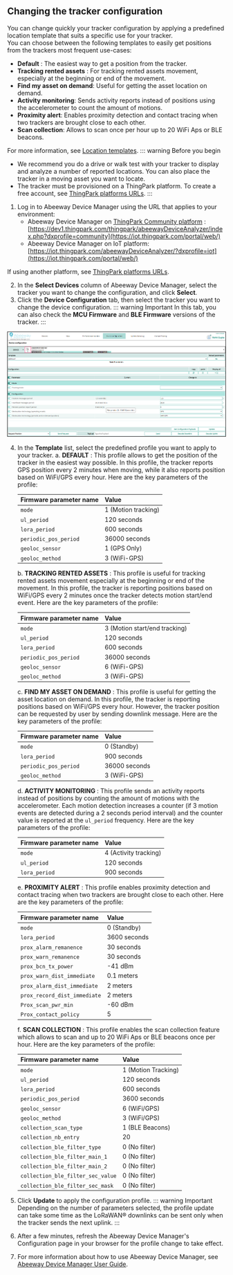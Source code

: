 
## Changing the tracker configuration
You can change quickly your tracker configuration by applying a predefined location template that suits a specific use for your tracker.<br/>
You can choose between the following templates to easily get positions from the trackers most frequent use-cases:
* **Default** : The easiest way to get a position from the tracker.
* **Tracking rented assets** : For tracking rented assets movement, especially at the beginning or end of the movement.
* **Find my asset on demand**: Useful for getting the asset location on demand.
* **Activity monitoring**: Sends activity reports instead of positions using the accelerometer to count the amount of motions.
* **Proximity alert**: Enables proximity detection and contact tracing when two trackers are brought close to each other.
* **Scan collection**: Allows to scan once per hour up to 20 WiFi Aps or BLE beacons.

For more information, see [Location templates](/D-Reference/LocationTemplates_R/).
::: warning Before you begin
 * We recommend you do a drive or walk test with your tracker to display and analyze a number of reported locations. You can also place the tracker in a moving asset you want to locate.
 * The tracker must be provisioned on a ThingPark platform. To create a free account, see [ThingPark platforms URLs](/D-Reference/ThingParkLocationURLs/).
:::

1. Log in to Abeeway Device Manager using the URL that applies to your environment:
    * Abeeway Device Manager on [ThingPark Community platform](https://community.thingpark.org/) : [https://dev1.thingpark.com/thingpark/abeewayDeviceAnalyzer/index.php?dxprofile=community](https://iot.thingpark.com/portal/web/)
    * Abeeway Device Manager on IoT platform: [https://iot.thingpark.com/abeewayDeviceAnalyzer/?dxprofile=iot](https://iot.thingpark.com/portal/web/)

If using another platform, see [ThingPark platforms URLs](/D-Reference/ThingParkLocationURLs/).<br/>

2. In the **Select Devices** column of Abeeway Device Manager, select the tracker you want to change the configuration, and click **Select**.
3. Click the **Device Configuration** tab, then select the tracker you want to change the device configuration. 
::: warning Important
 In this tab, you can also check the **MCU Firmware** and **BLE Firmware** versions of the tracker.
:::
<img src="./images/ADAConfigTabIndusTracker.png" border="1" />

4. In the **Template** list, select the predefined profile you want to apply to your tracker.
    a. **DEFAULT** : This profile allows to get the position of the tracker in the easiest way possible. In this profile, the tracker reports GPS position every 2 minutes when moving, while it also reports position based on WiFi/GPS every hour. Here are the key parameters of the profile:<br/>
   
   | Firmware parameter name | Value | 
   | ----------------------- | ----- | 
   | `mode` |  1 (Motion tracking) | 
   | `ul_period` |  120 seconds | 
   | `lora_period` |  600 seconds | 
   | `periodic_pos_period` |  36000 seconds | 
   | `geoloc_sensor` |  1 (GPS Only) | 
   | `geoloc_method` |  3 (WiFi-GPS) | 
   
    b. **TRACKING RENTED ASSETS** : This profile is useful for tracking rented assets movement especially at the beginning or end of the movement. In this profile, the tracker is reporting positions based on WiFi/GPS every 2 minutes once the tracker detects motion start/end event. Here are the key parameters of the profile:

    | Firmware parameter name | Value | 
    | ----------------------- | ----- | 
    | `mode` |  3 (Motion start/end tracking) | 
    | `ul_period` |  120 seconds | 
    | `lora_period` |  600 seconds | 
    | `periodic_pos_period` |  36000 seconds | 
    | `geoloc_sensor` |  6 (WiFi-GPS) | 
    | `geoloc_method` |  3 (WiFi-GPS) | 
    c. **FIND MY ASSET ON DEMAND** : This profile is useful for getting the asset location on demand. In this profile, the tracker is reporting positions based on WiFi/GPS every hour. However, the tracker position can be requested by user by sending downlink message. Here are the key parameters of the profile:

    | Firmware parameter name | Value | 
    | ----------------------- | ----- | 
    | `mode` |  0 (Standby) | 
    | `lora_period` |  900 seconds | 
    | `periodic_pos_period` |  36000 seconds | 
    | `geoloc_method` |  3 (WiFi-GPS) | 
    d. **ACTIVITY MONITORING** : This profile sends an activity reports instead of positions by counting the amount of motions with the accelerometer. Each motion detection increases a counter (if 3 motion events are detected during a 2 seconds period interval) and the counter value is reported at the `ul_period` frequency. Here are the key parameters of the profile:

    | Firmware parameter name | Value | 
    | ----------------------- | ----- | 
    | `mode` |  4 (Activity tracking) | 
    | `ul_period` |  120 seconds | 
    | `lora_period` |  900 seconds | 
    e. **PROXIMITY ALERT** : This profile enables proximity detection and contact tracing when two trackers are brought close to each other. Here are the key parameters of the profile:

    | Firmware parameter name | Value | 
    | ----------------------- | ----- | 
    | `mode` |  0 (Standby) | 
    | `lora_period` |  3600 seconds | 
    | `prox_alarm_remanence` |  30 seconds | 
    | `prox_warn_remanence` |  30 seconds | 
    | `prox_bcn_tx_power` |  -41 dBm | 
    | `prox_warn_dist_immediate` |  0.1 meters | 
    | `prox_alarm_dist_immediate` |  2 meters | 
    | `prox_record_dist_immediate` |  2 meters | 
    | `Prox_scan_pwr_min` |  -60 dBm | 
    | `Prox_contact_policy` |  5 | 
    f. **SCAN COLLECTION** : This profile enables the scan collection feature which allows to scan and up to 20 WiFi Aps or BLE beacons once per hour. Here are the key parameters of the profile:

    | Firmware parameter name | Value | 
    | ----------------------- | ----- | 
    | `mode` |  1 (Motion Tracking) | 
    | `ul_period` |  120 seconds | 
    | `lora_period` |  600 seconds | 
    | `periodic_pos_period` |  3600 seconds | 
    | `geoloc_sensor` |  6 (WiFi/GPS) | 
    | `geoloc_method` |  3 (WiFi/GPS) | 
    | `collection_scan_type` |  1 (BLE Beacons) | 
    | `collection_nb_entry` |  20 | 
    | `collection_ble_filter_type` |  0 (No filter) | 
    | `collection_ble_filter_main_1` |  0 (No filter) | 
    | `collection_ble_filter_main_2` |  0 (No filter) | 
    | `collection_ble_filter_sec_value` |  0 (No filter) | 
    | `collection_ble_filter_sec_mask` |  0 (No filter) | 


5. Click **Update** to apply the configuration profile.
    ::: warning Important
    Depending on the number of parameters selected, the profile update can take some time as the LoRaWAN® downlinks can be sent only when the tracker sends the next uplink.
    :::
6. After a few minutes, refresh the Abeeway Device Manager's Configuration page in your browser for the profile change to take effect.
   
7. For more information about how to use Abeeway Device Manager, see [Abeeway Device Manager User Guide](/D-Reference/DocLibrary_R/#ADMUserGuide).
